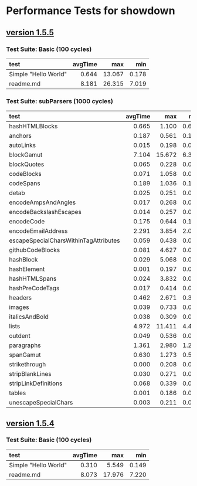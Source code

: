 # Performance Tests for showdown


## [version 1.5.5](https://github.com/showdownjs/showdown/tree/)

### Test Suite: Basic (100 cycles)
| test | avgTime | max | min |
|:-----|--------:|----:|----:|
|Simple "Hello World"|0.644|13.067|0.178|
|readme.md|8.181|26.315|7.019|

### Test Suite: subParsers (1000 cycles)
| test | avgTime | max | min |
|:-----|--------:|----:|----:|
|hashHTMLBlocks|0.665|1.100|0.620|
|anchors|0.187|0.561|0.161|
|autoLinks|0.015|0.198|0.014|
|blockGamut|7.104|15.672|6.344|
|blockQuotes|0.065|0.228|0.058|
|codeBlocks|0.071|1.058|0.061|
|codeSpans|0.189|1.036|0.168|
|detab|0.025|0.251|0.022|
|encodeAmpsAndAngles|0.017|0.268|0.014|
|encodeBackslashEscapes|0.014|0.257|0.012|
|encodeCode|0.175|0.644|0.149|
|encodeEmailAddress|2.291|3.854|2.072|
|escapeSpecialCharsWithinTagAttributes|0.059|0.438|0.053|
|githubCodeBlocks|0.081|4.627|0.056|
|hashBlock|0.029|5.068|0.011|
|hashElement|0.001|0.197|0.000|
|hashHTMLSpans|0.024|3.832|0.010|
|hashPreCodeTags|0.017|0.414|0.014|
|headers|0.462|2.671|0.393|
|images|0.039|0.733|0.033|
|italicsAndBold|0.038|0.309|0.034|
|lists|4.972|11.411|4.443|
|outdent|0.049|0.536|0.044|
|paragraphs|1.361|2.980|1.203|
|spanGamut|0.630|1.273|0.551|
|strikethrough|0.000|0.208|0.000|
|stripBlankLines|0.030|0.271|0.027|
|stripLinkDefinitions|0.068|0.339|0.061|
|tables|0.001|0.186|0.000|
|unescapeSpecialChars|0.003|0.211|0.003|


## [version 1.5.4](https://github.com/showdownjs/showdown/tree/)

### Test Suite: Basic (100 cycles)
| test | avgTime | max | min |
|:-----|--------:|----:|----:|
|Simple "Hello World"|0.310|5.549|0.149|
|readme.md|8.073|17.976|7.220|


